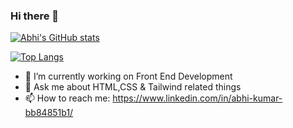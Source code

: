 ### Hi there 👋
[![Abhi's GitHub stats](https://github-readme-stats.vercel.app/api?username=abhistark007&show_icons=true&theme=tokyonight)](https://github.com/anuraghazra/github-readme-stats)

[![Top Langs](https://github-readme-stats.vercel.app/api/top-langs/?username=abhistark007)](https://github.com/anuraghazra/github-readme-stats)


- 🔭 I’m currently working on Front End Development
- 💬 Ask me about HTML,CSS & Tailwind related things
- 📫 How to reach me: https://www.linkedin.com/in/abhi-kumar-bb84851b1/


